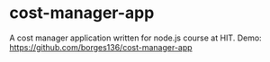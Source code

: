# cost-manager-app
A cost manager application written for node.js course at HIT. 
Demo: https://github.com/borges136/cost-manager-app

